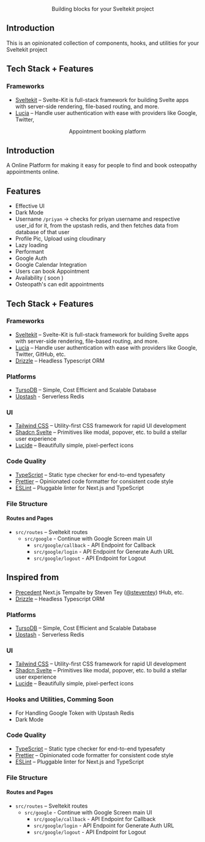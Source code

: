 <p align="center">
  Building blocks for your Sveltekit project
</p>

## Introduction

This is an opinionated collection of components, hooks, and utilities for your Sveltekit project

## Tech Stack + Features

### Frameworks

- [Sveltekit](https://kit.svelte.dev) – Svelte-Kit is full-stack framework for building Svelte apps with server-side rendering, file-based routing, and more.
- [Lucia](https://lucia-auth.com) – Handle user authentication with ease with providers like Google, Twitter, <p align="center">
  Appointment booking platform
</p>

## Introduction

A Online Platform for making it easy for people to find and book osteopathy appointments online.

## Features
- Effective UI
- Dark Mode
- Username
	`/priyan` -> checks for priyan username and respective user_id for it, from the upstash redis, and then fetches data from database of that user
- Profile Pic, Upload using cloudinary
- Lazy loading
- Performant
- Google Auth
- Google Calendar Integration
- Users can book Appointment
- Availability ( soon )
- Osteopath's can edit appointments

## Tech Stack + Features

### Frameworks

- [Sveltekit](https://kit.svelte.dev) – Svelte-Kit is full-stack framework for building Svelte apps with server-side rendering, file-based routing, and more.
- [Lucia](https://lucia-auth.com) – Handle user authentication with ease with providers like Google, Twitter, GitHub, etc.
- [Drizzle](https://orm.drizzle.team) – Headless Typescript ORM

### Platforms

- [TursoDB](https://turso.tech/) – Simple, Cost Efficient and Scalable Database
- [Upstash](https://upstash.com) - Serverless Redis

### UI

- [Tailwind CSS](https://tailwindcss.com/) – Utility-first CSS framework for rapid UI development
- [Shadcn Svelte](https://shadcn-svelte.com/) – Primitives like modal, popover, etc. to build a stellar user experience
- [Lucide](https://lucide.dev/) – Beautifully simple, pixel-perfect icons

### Code Quality

- [TypeScript](https://www.typescriptlang.org/) – Static type checker for end-to-end typesafety
- [Prettier](https://prettier.io/) – Opinionated code formatter for consistent code style
- [ESLint](https://eslint.org/) – Pluggable linter for Next.js and TypeScript

### File Structure

#### Routes and Pages

- `src/routes` – Sveltekit routes
	- `src/google` - Continue with Google Screen main UI
		- `src/google/callback` - API Endpoint for Callback
		- `src/google/login` - API Endpoint for Generate Auth URL
		- `src/google/logout` - API Endpoint for Logout

## Inspired from

- [Precedent](https://github.com/steven-tey/precedent/blob/main/README.md) Next.js Tempalte by Steven Tey ([@steventey](https://twitter.com/steventey))
tHub, etc.
- [Drizzle](https://orm.drizzle.team) – Headless Typescript ORM

### Platforms

- [TursoDB](https://turso.tech/) – Simple, Cost Efficient and Scalable Database
- [Upstash](https://upstash.com) - Serverless Redis

### UI

- [Tailwind CSS](https://tailwindcss.com/) – Utility-first CSS framework for rapid UI development
- [Shadcn Svelte](https://shadcn-svelte.com/) – Primitives like modal, popover, etc. to build a stellar user experience
- [Lucide](https://lucide.dev/) – Beautifully simple, pixel-perfect icons

### Hooks and Utilities, Comming Soon

- For Handling Google Token with Upstash Redis
- Dark Mode

### Code Quality

- [TypeScript](https://www.typescriptlang.org/) – Static type checker for end-to-end typesafety
- [Prettier](https://prettier.io/) – Opinionated code formatter for consistent code style
- [ESLint](https://eslint.org/) – Pluggable linter for Next.js and TypeScript

### File Structure

#### Routes and Pages

- `src/routes` – Sveltekit routes
	- `src/google` - Continue with Google Screen main UI
		- `src/google/callback` - API Endpoint for Callback
		- `src/google/login` - API Endpoint for Generate Auth URL
		- `src/google/logout` - API Endpoint for Logout
